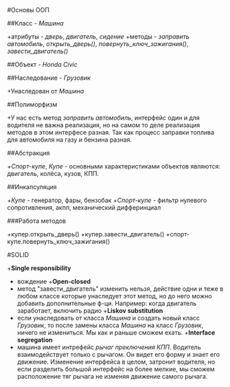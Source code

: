 #Основы ООП

##Класс - *Машина*

+атрибуты - *дверь*, *двигатель*, *сидение*
+методы - *заправить автомобиль*, *открыть_дверь()*, *повернуть_ключ_зажигания()*, *завести_двигатель()*

##Объект - *Honda Civic*

##Наследование - *Грузовик*

+Унаследован от *Машина*

##Полиморфизм 

+У нас есть метод *заправить автомобиль*, интерфейс один и для водителя не важна реализация, но на самом то деле реализация методов в этом интерфесе разная. Так как процесс заправки топлива для автомобиля на газу и бензина разная.

##Абстракция

+*Спорт-купе*, *Купе* - основными характеристиками объектов являются: двигатель, колёса, кузов, КПП.

##Инкапсуляция

+*Купе* - генератор, фары, бензобак
+*Спорт-купе* - фильтр нулевого сопротивления, акпп, механический дифферинциал 

###Работа методов

+купер.открыть_дверь()
+купер.завести_двигатель()
+спорт-купе.повернуть_ключ_зажигания()

#SOLID

+**Single responsibility**
+	вождение
+**Open-closed**
+	метод "завести_двигатель" изменить нельзя, действие одни и теже в любом классе которые унаследует этот метод, но до него можно добавить дополнительные ф-ци. Например: когда двигатель заработает, включить радио
+**Liskov substitution**
+	если унаследовать от класса *Машина* и создать новый класс *Грузовик*, то после замены класса *Машина* на класс *Грузовик*, ничего не измениться. Мы как и раньше сможем ехать.
+**Interface segregation**
+	машина имеет интрефейс *рычаг преключения КПП*. Водитель взаимодействует только с рычагом. Он видет его форму и знает его движение. Изменение интерфейса в целом, затронит водителя, но если разделить большой интерфейс на более мелкие, мы сможем расположение тяг рычага не изменяя движение самого рычага.
